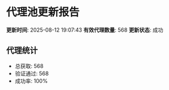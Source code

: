 # 代理池更新报告

**更新时间**: 2025-08-12 19:07:43
**有效代理数量**: 568
**更新状态**:  成功

## 代理统计
- 总获取: 568
- 验证通过: 568
- 成功率: 100%
